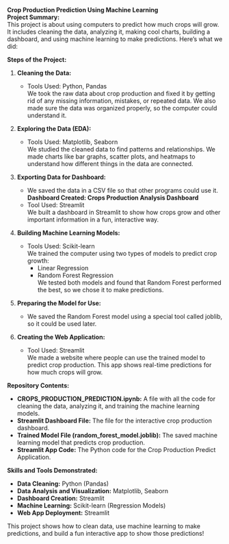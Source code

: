 **Crop Production Prediction Using Machine Learning**  
**Project Summary:**  
This project is about using computers to predict how much crops will grow. It includes cleaning the data, analyzing it, making cool charts, building a dashboard, and using machine learning to make predictions. Here’s what we did:

**Steps of the Project:**

1. **Cleaning the Data:**  
   - Tools Used: Python, Pandas  
   We took the raw data about crop production and fixed it by getting rid of any missing information, mistakes, or repeated data. We also made sure the data was organized properly, so the computer could understand it.

2. **Exploring the Data (EDA):**  
   - Tools Used: Matplotlib, Seaborn  
   We studied the cleaned data to find patterns and relationships. We made charts like bar graphs, scatter plots, and heatmaps to understand how different things in the data are connected.

3. **Exporting Data for Dashboard:**  
   - We saved the data in a CSV file so that other programs could use it.  
   **Dashboard Created: Crops Production Analysis Dashboard**  
   - Tool Used: Streamlit  
   We built a dashboard in Streamlit to show how crops grow and other important information in a fun, interactive way.

4. **Building Machine Learning Models:**  
   - Tools Used: Scikit-learn  
   We trained the computer using two types of models to predict crop growth:
     - Linear Regression
     - Random Forest Regression  
   We tested both models and found that Random Forest performed the best, so we chose it to make predictions.

5. **Preparing the Model for Use:**  
   - We saved the Random Forest model using a special tool called joblib, so it could be used later.

6. **Creating the Web Application:**  
   - Tool Used: Streamlit  
   We made a website where people can use the trained model to predict crop production. This app shows real-time predictions for how much crops will grow.

**Repository Contents:**
- **CROPS_PRODUCTION_PREDICTION.ipynb:** A file with all the code for cleaning the data, analyzing it, and training the machine learning models.
- **Streamlit Dashboard File:** The file for the interactive crop production dashboard.
- **Trained Model File (random_forest_model.joblib):** The saved machine learning model that predicts crop production.
- **Streamlit App Code:** The Python code for the Crop Production Predict Application.

**Skills and Tools Demonstrated:**  
- **Data Cleaning:** Python (Pandas)  
- **Data Analysis and Visualization:** Matplotlib, Seaborn  
- **Dashboard Creation:** Streamlit  
- **Machine Learning:** Scikit-learn (Regression Models)  
- **Web App Deployment:** Streamlit  

This project shows how to clean data, use machine learning to make predictions, and build a fun interactive app to show those predictions!
